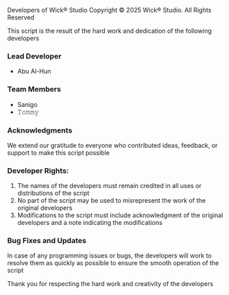 Developers of Wick® Studio
Copyright © 2025 Wick® Studio. All Rights Reserved

This script is the result of the hard work and dedication of the following developers

### Lead Developer
- Abu Al-Hun  

### Team Members
- Sanigo  
- 𝚃𝚘𝚖𝚖𝚢  

### Acknowledgments
We extend our gratitude to everyone who contributed ideas, feedback, or support to make this script possible 

### Developer Rights:  
1. The names of the developers must remain credited in all uses or distributions of the script 
2. No part of the script may be used to misrepresent the work of the original developers  
3. Modifications to the script must include acknowledgment of the original developers and a note indicating the modifications 

### Bug Fixes and Updates
In case of any programming issues or bugs, the developers will work to resolve them as quickly as possible to ensure the smooth operation of the script

Thank you for respecting the hard work and creativity of the developers
